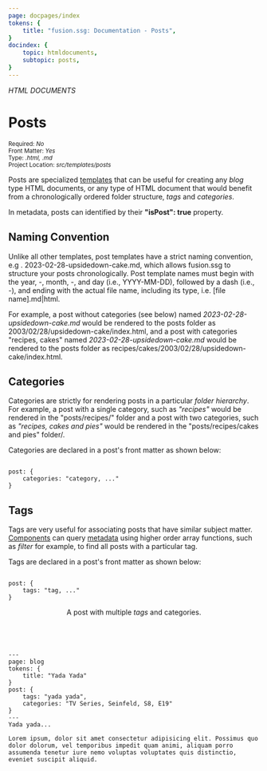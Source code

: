 ```yaml
---
page: docpages/index
tokens: {
    title: "fusion.ssg: Documentation - Posts",
}
docindex: {
    topic: htmldocuments,
    subtopic: posts,
}
---
```


<em>HTML DOCUMENTS</em>

# Posts

<section class="container">
    <div><small>Required: <em>No</em></small></div>
    <div><small>Front Matter: <em>Yes</em></small></div>
    <div><small>Type: <em>.html, .md</em></small></div>
    <div><small>Project Location: <em>src/templates/posts</em></small></div>
</section>

Posts are specialized <a href="{baseURL}/docs/htmldocuments/templates">templates</a> that can be useful for creating any <em>blog</em> type HTML documents, or any type of HTML document that would benefit from a chronologically ordered folder structure, <em>tags</em> and <em>categories</em>.

<p class="info">In metadata, posts can identified by their <b>"isPost": true</b> property.</p>

## Naming Convention

Unlike all other templates, post templates have a strict naming convention, e.g . 2023-02-28-upsidedown-cake.md, which allows fusion.ssg to structure your posts chronologically. Post template names must begin with the year, -, month, -, and day (i.e., YYYY-MM-DD), followed by a dash (i.e., -), and ending with the actual file name, including its type, i.e. [file name].md|html.

For example, a post without categories (see below) named <em>2023-02-28-upsidedown-cake.md</em> would be rendered to the posts folder as 2003/02/28/upsidedown-cake/index.html, and a post with categories "recipes, cakes" named <em>2023-02-28-upsidedown-cake.md</em> would be rendered to the posts folder as recipes/cakes/2003/02/28/upsidedown-cake/index.html.

## Categories

Categories are strictly for rendering posts in a particular _folder hierarchy_. For example, a post with a single category, such as _"recipes"_ would be rendered in the "posts/recipes/" folder and a post with two categories, such as _"recipes, cakes and pies"_ would be rendered in the "posts/recipes/cakes and pies" folder/.

Categories are declared in a post's front matter as shown below:

<pre><code class="laguage-HTML">
post: {
    categories: "category, ..."
}
</code></pre>

## Tags

Tags are very useful for associating posts that have similar subject matter. <a href="{baseURL}/docs/htmldocuments/components">Components</a> can query <a href="{baseURL}/docs/htmldocuments/components#metadata-properties">metadata</a> using higher order array functions, such as _filter_ for example, to find all posts with a particular tag.

Tags are declared in a post's front matter as shown below:

<pre><code class="laguage-HTML">
post: {
    tags: "tag, ..."
}
</code></pre>

<article>
<header><p class="example">A post with multiple <em>tags</em> and categories.</p></header>
<pre><code class="laguage-HTML">
---
page: blog
tokens: {
    title: "Yada Yada"
}
post: {
    tags: "yada yada",
    categories: "TV Series, Seinfeld, S8, E19"
}
---
Yada yada...
<!-- end -->
Lorem ipsum, dolor sit amet consectetur adipisicing elit. Possimus quo dolor dolorum, vel temporibus impedit quam animi, aliquam porro assumenda tenetur iure nemo voluptas voluptates quis distinctio, eveniet suscipit aliquid.
</code></pre>
</article>
